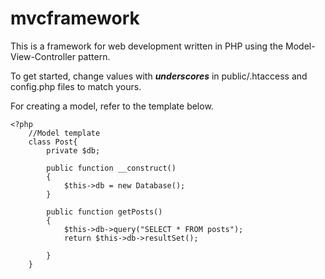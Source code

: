 # mvcframework

This is a framework for web development written in PHP using the Model-View-Controller pattern.

To get started, change values with ***underscores*** in public/.htaccess and config.php files to match yours.

For creating a model, refer to the template below.
```
<?php
    //Model template
    class Post{
        private $db;

        public function __construct()
        {
            $this->db = new Database();
        }

        public function getPosts()
        {
            $this->db->query("SELECT * FROM posts");
            return $this->db->resultSet();

        }
    }
    

